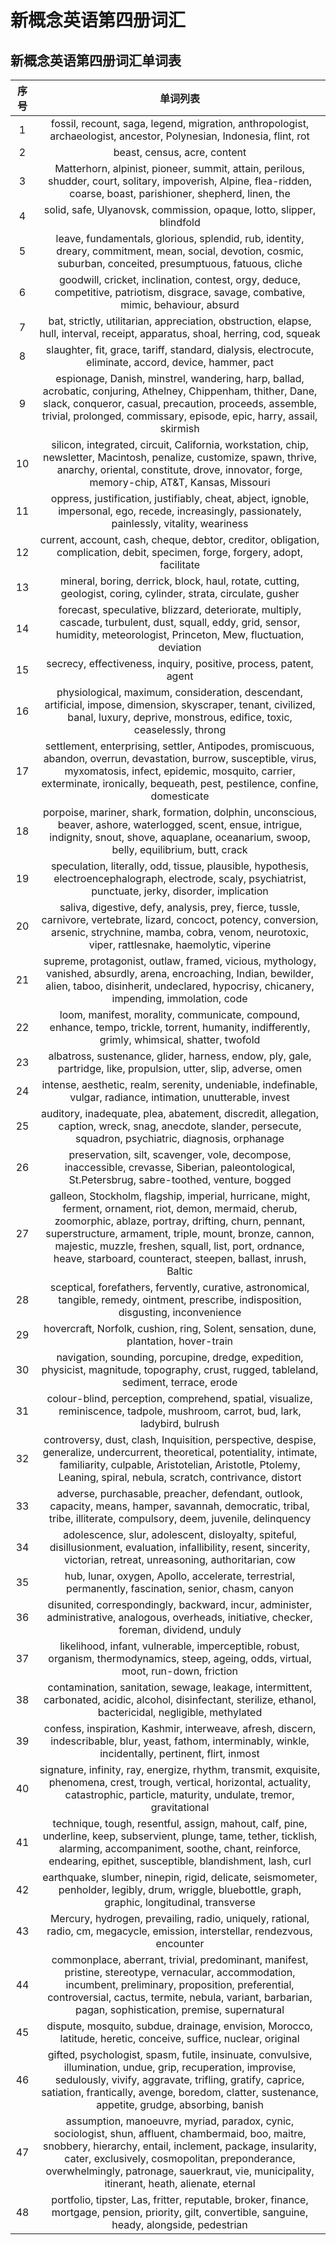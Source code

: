 # 新概念英语第四册词汇

## 新概念英语第四册词汇单词表

| 序号 | 单词列表 |
| :---:  |:----------: |
| 1 |  fossil, recount, saga, legend, migration, anthropologist, archaeologist, ancestor, Polynesian, Indonesia, flint, rot |
| 2 |  beast, census, acre, content |
| 3 |  Matterhorn, alpinist, pioneer, summit, attain, perilous, shudder, court, solitary, impoverish, Alpine, flea-ridden, coarse, boast, parishioner, shepherd, linen, the |
| 4 |  solid, safe, Ulyanovsk, commission, opaque, lotto, slipper, blindfold |
| 5 |  leave, fundamentals, glorious, splendid, rub, identity, dreary, commitment, mean, social, devotion, cosmic, suburban, conceited, presumptuous, fatuous, cliche |
| 6 |  goodwill, cricket, inclination, contest, orgy, deduce, competitive, patriotism, disgrace, savage, combative, mimic, behaviour, absurd |
| 7 |  bat, strictly, utilitarian, appreciation, obstruction, elapse, hull, interval, receipt, apparatus, shoal, herring, cod, squeak |
| 8 |  slaughter, fit, grace, tariff, standard, dialysis, electrocute, eliminate, accord, device, hammer, pact |
| 9 |  espionage, Danish, minstrel, wandering, harp, ballad, acrobatic, conjuring, Athelney, Chippenham, thither, Dane, slack, conqueror, casual, precaution, proceeds, assemble, trivial, prolonged, commissary, episode, epic, harry, assail, skirmish |
| 10 |  silicon, integrated, circuit, California, workstation, chip, newsletter, Macintosh, penalize, customize, spawn, thrive, anarchy, oriental, constitute, drove, innovator, forge, memory-chip, AT&T, Kansas, Missouri |
| 11 |  oppress, justification, justifiably, cheat, abject, ignoble, impersonal, ego, recede, increasingly, passionately, painlessly, vitality, weariness |
| 12 |  current, account, cash, cheque, debtor, creditor, obligation, complication, debit, specimen, forge, forgery, adopt, facilitate |
| 13 |  mineral, boring, derrick, block, haul, rotate, cutting, geologist, coring, cylinder, strata, circulate, gusher |
| 14 |  forecast, speculative, blizzard, deteriorate, multiply, cascade, turbulent, dust, squall, eddy, grid, sensor, humidity, meteorologist, Princeton, Mew, fluctuation, deviation |
| 15 |  secrecy, effectiveness, inquiry, positive, process, patent, agent |
| 16 |  physiological, maximum, consideration, descendant, artificial, impose, dimension, skyscraper, tenant, civilized, banal, luxury, deprive, monstrous, edifice, toxic, ceaselessly, throng |
| 17 |  settlement, enterprising, settler, Antipodes, promiscuous, abandon, overrun, devastation, burrow, susceptible, virus, myxomatosis, infect, epidemic, mosquito, carrier, exterminate, ironically, bequeath, pest, pestilence, confine, domesticate |
| 18 |  porpoise, mariner, shark, formation, dolphin, unconscious, beaver, ashore, waterlogged, scent, ensue, intrigue, indignity, snout, shove, aquaplane, oceanarium, swoop, belly, equilibrium, butt, crack |
| 19 |  speculation, literally, odd, tissue, plausible, hypothesis, electroencephalograph, electrode, scaly, psychiatrist, punctuate, jerky, disorder, implication |
| 20 |  saliva, digestive, defy, analysis, prey, fierce, tussle, carnivore, vertebrate, lizard, concoct, potency, conversion, arsenic, strychnine, mamba, cobra, venom, neurotoxic, viper, rattlesnake, haemolytic, viperine |
| 21 |  supreme, protagonist, outlaw, framed, vicious, mythology, vanished, absurdly, arena, encroaching, Indian, bewilder, alien, taboo, disinherit, undeclared, hypocrisy, chicanery, impending, immolation, code |
| 22 |  loom, manifest, morality, communicate, compound, enhance, tempo, trickle, torrent, humanity, indifferently, grimly, whimsical, shatter, twofold |
| 23 |  albatross, sustenance, glider, harness, endow, ply, gale, partridge, like, propulsion, utter, slip, adverse, omen |
| 24 |  intense, aesthetic, realm, serenity, undeniable, indefinable, vulgar, radiance, intimation, unutterable, invest |
| 25 |  auditory, inadequate, plea, abatement, discredit, allegation, caption, wreck, snag, anecdote, slander, persecute, squadron, psychiatric, diagnosis, orphanage |
| 26 |  preservation, silt, scavenger, vole, decompose, inaccessible, crevasse, Siberian, paleontological, St.Petersbrug, sabre-toothed, venture, bogged |
| 27 |  galleon, Stockholm, flagship, imperial, hurricane, might, ferment, ornament, riot, demon, mermaid, cherub, zoomorphic, ablaze, portray, drifting, churn, pennant, superstructure, armament, triple, mount, bronze, cannon, majestic, muzzle, freshen, squall, list, port, ordnance, heave, starboard, counteract, steepen, ballast, inrush, Baltic |
| 28 |  sceptical, forefathers, fervently, curative, astronomical, tangible, remedy, ointment, prescribe, indisposition, disgusting, inconvenience |
| 29 |  hovercraft, Norfolk, cushion, ring, Solent, sensation, dune, plantation, hover-train |
| 30 |  navigation, sounding, porcupine, dredge, expedition, physicist, magnitude, topography, crust, rugged, tableland, sediment, terrace, erode |
| 31 |  colour-blind, perception, comprehend, spatial, visualize, reminiscence, tadpole, mushroom, carrot, bud, lark, ladybird, bulrush |
| 32 |  controversy, dust, clash, Inquisition, perspective, despise, generalize, undercurrent, theoretical, potentiality, intimate, familiarity, culpable, Aristotelian, Aristotle, Ptolemy, Leaning, spiral, nebula, scratch, contrivance, distort |
| 33 |  adverse, purchasable, preacher, defendant, outlook, capacity, means, hamper, savannah, democratic, tribal, tribe, illiterate, compulsory, deem, juvenile, delinquency |
| 34 |  adolescence, slur, adolescent, disloyalty, spiteful, disillusionment, evaluation, infallibility, resent, sincerity, victorian, retreat, unreasoning, authoritarian, cow |
| 35 |  hub, lunar, oxygen, Apollo, accelerate, terrestrial, permanently, fascination, senior, chasm, canyon |
| 36 |  disunited, correspondingly, backward, incur, administer, administrative, analogous, overheads, initiative, checker, foreman, dividend, unduly |
| 37 |  likelihood, infant, vulnerable, imperceptible, robust, organism, thermodynamics, steep, ageing, odds, virtual, moot, run-down, friction |
| 38 |  contamination, sanitation, sewage, leakage, intermittent, carbonated, acidic, alcohol, disinfectant, sterilize, ethanol, bactericidal, negligible, methylated |
| 39 |  confess, inspiration, Kashmir, interweave, afresh, discern, indescribable, blur, yeast, fathom, interminably, winkle, incidentally, pertinent, flirt, inmost |
| 40 |  signature, infinity, ray, energize, rhythm, transmit, exquisite, phenomena, crest, trough, vertical, horizontal, actuality, catastrophic, particle, maturity, undulate, tremor, gravitational |
| 41 |  technique, tough, resentful, assign, mahout, calf, pine, underline, keep, subservient, plunge, tame, tether, ticklish, alarming, accompaniment, soothe, chant, reinforce, endearing, epithet, susceptible, blandishment, lash, curl |
| 42 |  earthquake, slumber, ninepin, rigid, delicate, seismometer, penholder, legibly, drum, wriggle, bluebottle, graph, graphic, longitudinal, transverse |
| 43 |  Mercury, hydrogen, prevailing, radio, uniquely, rational, radio, cm, megacycle, emission, interstellar, rendezvous, encounter |
| 44 |  commonplace, aberrant, trivial, predominant, manifest, pristine, stereotype, vernacular, accommodation, incumbent, preliminary, proposition, preferential, controversial, cactus, termite, nebula, variant, barbarian, pagan, sophistication, premise, supernatural |
| 45 |  dispute, mosquito, subdue, drainage, envision, Morocco, latitude, heretic, conceive, suffice, nuclear, original |
| 46 |  gifted, psychologist, spasm, futile, insinuate, convulsive, illumination, undue, grip, recuperation, improvise, sedulously, vivify, aggravate, trifling, gratify, caprice, satiation, frantically, avenge, boredom, clatter, sustenance, appetite, grudge, absorbing, banish |
| 47 |  assumption, manoeuvre, myriad, paradox, cynic, sociologist, shun, affluent, chambermaid, boo, maitre, snobbery, hierarchy, entail, inclement, package, insularity, cater, exclusively, cosmopolitan, preponderance, overwhelmingly, patronage, sauerkraut, vie, municipality, itinerant, heath, alienate, eternal |
| 48 |  portfolio, tipster, Las, fritter, reputable, broker, finance, mortgage, pension, priority, gilt, convertible, sanguine, heady, alongside, pedestrian |
